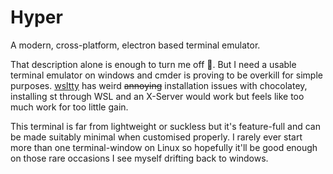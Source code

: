 # Hyper

A modern, cross-platform, electron based terminal emulator.

That description alone is enough to turn me off :dragon_face:. But I need a usable terminal
emulator on windows and cmder is proving to be overkill for simple purposes.
[wsltty](../wsl/wsltty.conf) has weird ~~annoying~~ installation issues with chocolatey,
installing st through WSL and an X-Server would work but feels like too much work for
too little gain.

This terminal is far from lightweight or suckless but it's feature-full and can be
made suitably minimal when customised properly. I rarely ever start more than one
terminal-window on Linux so hopefully it'll be good enough on those rare occasions I
see myself drifting back to windows.
